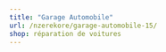 ```yaml
---
title: "Garage Automobile"
url: /nzerekore/garage-automobile-15/
shop: réparation de voitures
---
```

